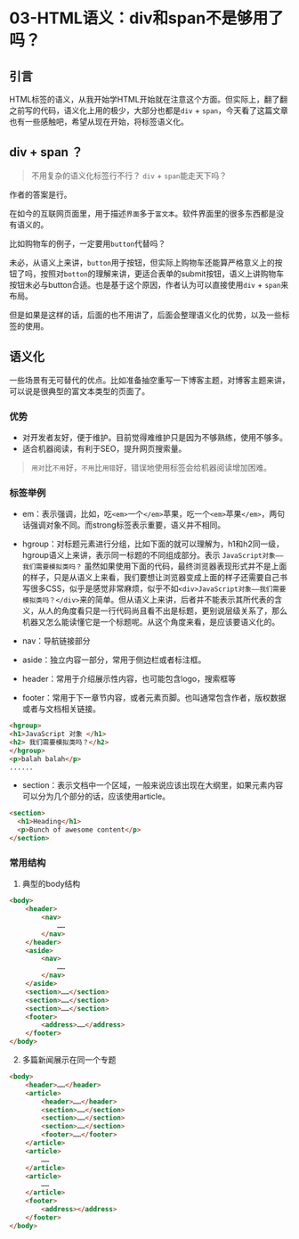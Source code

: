 # 03-HTML语义：div和span不是够用了吗？

## 引言

HTML标签的语义，从我开始学HTML开始就在注意这个方面。但实际上，翻了翻之前写的代码，语义化上用的极少，大部分也都是`div` + `span`，今天看了这篇文章也有一些感触吧，希望从现在开始，将标签语义化。

## div + span ？

> 不用复杂的语义化标签行不行？ `div` + `span`能走天下吗？

作者的答案是行。

在如今的互联网页面里，用于描述`界面`多于`富文本`。软件界面里的很多东西都是没有语义的。

比如购物车的例子，一定要用`button`代替吗？

未必，从语义上来讲，`button`用于按钮，但实际上购物车还能算严格意义上的按钮了吗，按照对`botton`的理解来讲，更适合表单的submit按钮，语义上讲购物车按钮未必与button合适。也是基于这个原因，作者认为可以直接使用`div` + `span`来布局。

但是如果是这样的话，后面的也不用讲了，后面会整理语义化的优势，以及一些标签的使用。

## 语义化

一些场景有无可替代的优点。比如准备抽空重写一下博客主题，对博客主题来讲，可以说是很典型的富文本类型的页面了。

### 优势

* 对开发者友好，便于维护。目前觉得难维护只是因为不够熟练，使用不够多。
* 适合机器阅读，有利于SEO，提升网页搜索量。

> `用对`比`不用`好，`不用`比`用错`好，错误地使用标签会给机器阅读增加困难。

### 标签举例

* em：表示强调，比如，吃`<em>`一个`</em>`苹果，吃一个`<em>`苹果`</em>`，两句话强调对象不同。而strong标签表示重要，语义并不相同。

* hgroup：对标题元素进行分组，比如下面的就可以理解为，h1和h2同一级，hgroup语义上来讲，表示同一标题的不同组成部分。表示 `JavaScript对象——我们需要模拟类吗？` 虽然如果使用下面的代码，最终浏览器表现形式并不是上面的样子，只是从语义上来看，我们要想让浏览器变成上面的样子还需要自己书写很多CSS，似乎是感觉非常麻烦，似乎不如`<div>JavaScript对象——我们需要模拟类吗？</div>`来的简单。但从语义上来讲，后者并不能表示其所代表的含义，从人的角度看只是一行代码尚且看不出是标题，更别说层级关系了，那么机器又怎么能读懂它是一个标题呢。从这个角度来看，是应该要语义化的。

* nav：导航链接部分

* aside：独立内容一部分，常用于侧边栏或者标注框。

* header：常用于介绍展示性内容，也可能包含logo，搜索框等

* footer：常用于下一章节内容，或者元素页脚。也叫通常包含作者，版权数据或者与文档相关链接。


```html
<hgroup>
<h1>JavaScript 对象 </h1>
<h2> 我们需要模拟类吗？</h2>
</hgroup>
<p>balah balah</p>
......
```

* section：表示文档中一个区域，一般来说应该出现在大纲里，如果元素内容可以分为几个部分的话，应该使用article。

```html
<section>
  <h1>Heading</h1>
  <p>Bunch of awesome content</p>
</section>
```


### 常用结构

1. 典型的body结构

```html
<body>
    <header>
        <nav>
            ……
        </nav>
    </header>
    <aside>
        <nav>
            ……
        </nav>
    </aside>
    <section>……</section>
    <section>……</section>
    <section>……</section>
    <footer>
        <address>……</address>
    </footer>
</body>
```

2. 多篇新闻展示在同一个专题
```html
<body>
    <header>……</header>
    <article>
        <header>……</header>
        <section>……</section>
        <section>……</section>
        <section>……</section>
        <footer>……</footer>
    </article>
    <article>
        ……
    </article>
    <article>
        ……
    </article>
    <footer>
        <address></address>
    </footer>
</body>
```